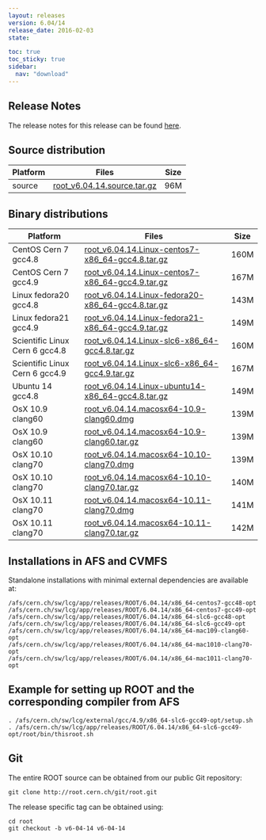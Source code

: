 ```yaml
---
layout: releases
version: 6.04/14
release_date: 2016-02-03
state:

toc: true
toc_sticky: true
sidebar:
  nav: "download"
---
```



## Release Notes

The release notes for this release can be found [here](https://root.cern.ch/doc/v604/release-notes.html#release-6.0414).

## Source distribution

| Platform       | Files | Size |
|-----------|-------|-----|
| source | [root_v6.04.14.source.tar.gz](https://root.cern.ch/download/root_v6.04.14.source.tar.gz) |  96M |


## Binary distributions

| Platform       | Files | Size |
|-----------|-------|-----|
| CentOS Cern 7 gcc4.8 | [root_v6.04.14.Linux-centos7-x86_64-gcc4.8.tar.gz](https://root.cern.ch/download/root_v6.04.14.Linux-centos7-x86_64-gcc4.8.tar.gz) | 160M |
| CentOS Cern 7 gcc4.9 | [root_v6.04.14.Linux-centos7-x86_64-gcc4.9.tar.gz](https://root.cern.ch/download/root_v6.04.14.Linux-centos7-x86_64-gcc4.9.tar.gz) | 167M |
| Linux fedora20 gcc4.8 | [root_v6.04.14.Linux-fedora20-x86_64-gcc4.8.tar.gz](https://root.cern.ch/download/root_v6.04.14.Linux-fedora20-x86_64-gcc4.8.tar.gz) | 143M |
| Linux fedora21 gcc4.9 | [root_v6.04.14.Linux-fedora21-x86_64-gcc4.9.tar.gz](https://root.cern.ch/download/root_v6.04.14.Linux-fedora21-x86_64-gcc4.9.tar.gz) | 149M |
| Scientific Linux Cern 6 gcc4.8 | [root_v6.04.14.Linux-slc6-x86_64-gcc4.8.tar.gz](https://root.cern.ch/download/root_v6.04.14.Linux-slc6-x86_64-gcc4.8.tar.gz) | 160M |
| Scientific Linux Cern 6 gcc4.9 | [root_v6.04.14.Linux-slc6-x86_64-gcc4.9.tar.gz](https://root.cern.ch/download/root_v6.04.14.Linux-slc6-x86_64-gcc4.9.tar.gz) | 167M |
| Ubuntu 14 gcc4.8 | [root_v6.04.14.Linux-ubuntu14-x86_64-gcc4.8.tar.gz](https://root.cern.ch/download/root_v6.04.14.Linux-ubuntu14-x86_64-gcc4.8.tar.gz) | 149M |
| OsX 10.9 clang60 | [root_v6.04.14.macosx64-10.9-clang60.dmg](https://root.cern.ch/download/root_v6.04.14.macosx64-10.9-clang60.dmg) | 139M |
| OsX 10.9 clang60 | [root_v6.04.14.macosx64-10.9-clang60.tar.gz](https://root.cern.ch/download/root_v6.04.14.macosx64-10.9-clang60.tar.gz) | 139M |
| OsX 10.10 clang70 | [root_v6.04.14.macosx64-10.10-clang70.dmg](https://root.cern.ch/download/root_v6.04.14.macosx64-10.10-clang70.dmg) | 139M |
| OsX 10.10 clang70 | [root_v6.04.14.macosx64-10.10-clang70.tar.gz](https://root.cern.ch/download/root_v6.04.14.macosx64-10.10-clang70.tar.gz) | 140M |
| OsX 10.11 clang70 | [root_v6.04.14.macosx64-10.11-clang70.dmg](https://root.cern.ch/download/root_v6.04.14.macosx64-10.11-clang70.dmg) | 141M |
| OsX 10.11 clang70 | [root_v6.04.14.macosx64-10.11-clang70.tar.gz](https://root.cern.ch/download/root_v6.04.14.macosx64-10.11-clang70.tar.gz) | 142M |



## Installations in AFS and CVMFS
Standalone installations with minimal external dependencies are available at:
~~~
/afs/cern.ch/sw/lcg/app/releases/ROOT/6.04.14/x86_64-centos7-gcc48-opt
/afs/cern.ch/sw/lcg/app/releases/ROOT/6.04.14/x86_64-centos7-gcc49-opt
/afs/cern.ch/sw/lcg/app/releases/ROOT/6.04.14/x86_64-slc6-gcc48-opt
/afs/cern.ch/sw/lcg/app/releases/ROOT/6.04.14/x86_64-slc6-gcc49-opt
/afs/cern.ch/sw/lcg/app/releases/ROOT/6.04.14/x86_64-mac109-clang60-opt
/afs/cern.ch/sw/lcg/app/releases/ROOT/6.04.14/x86_64-mac1010-clang70-opt
/afs/cern.ch/sw/lcg/app/releases/ROOT/6.04.14/x86_64-mac1011-clang70-opt
~~~


## Example for setting up ROOT and the corresponding compiler from AFS
~~~
. /afs/cern.ch/sw/lcg/external/gcc/4.9/x86_64-slc6-gcc49-opt/setup.sh
. /afs/cern.ch/sw/lcg/app/releases/ROOT/6.04.14/x86_64-slc6-gcc49-opt/root/bin/thisroot.sh
~~~

## Git
The entire ROOT source can be obtained from our public Git repository:

~~~
git clone http://root.cern.ch/git/root.git
~~~
The release specific tag can be obtained using:
~~~
cd root
git checkout -b v6-04-14 v6-04-14
~~~
